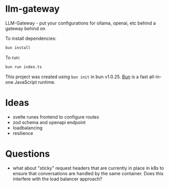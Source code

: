 # llm-gateway

LLM-Gateway - put your configurations for ollama, openai, etc behind a gateway behind on

To install dependencies:

```bash
bun install
```

To run:

```bash
bun run index.ts
```

This project was created using `bun init` in bun v1.0.25. [Bun](https://bun.sh) is a fast all-in-one JavaScript runtime.

# Ideas

- svelte runes frontend to configure routes
- zod schema and openapi endpoint
- loadbalancing
- resilience

# Questions

- what about "sticky" request headers that are currently in place in k8s to ensure that conversations are handled by the same container. Does this interfere with the load balancer approach?
